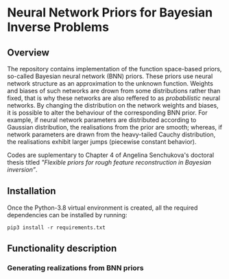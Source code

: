 # Neural Network Priors for Bayesian Inverse Problems

## Overview

The repository contains implementation of the function space-based priors, so-called Bayesian neural network (BNN) priors. These priors use neural network structure as an approximation to the unknown function. Weights and biases of such networks are drown from some distributions rather than fixed, that is why these networks are also reffered to as _probabilistic_ neural networks. By changing the distribution on the network weights and biases, it is possible to alter the behaviour of the corresponding BNN prior. For example, if neural network parameters are distributed according to Gaussian distribution, the realisations from the prior are smooth; whereas, if network parameters are drawn from the heavy-tailed Cauchy distribution, the realisations exhibit larger jumps (piecewise constant behavior). 

Codes are suplementary to Chapter 4 of Angelina Senchukova's doctoral thesis titled _"Flexible priors for rough feature reconstruction in Bayesian inversion”_. 

## Installation 

Once the Python-3.8 virtual environment is created, all the required dependencies can be installed by running:
```shell
pip3 install -r requirements.txt
```

## Functionality description 

### Generating realizations from BNN priors 


